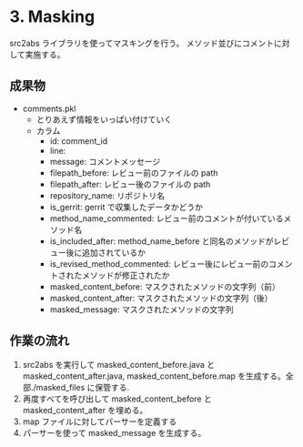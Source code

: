 <!-- @format -->

# 3. Masking

src2abs ライブラリを使ってマスキングを行う。
メソッド並びにコメントに対して実施する。

## 成果物

- comments.pkl
  - とりあえず情報をいっぱい付けていく
  - カラム
    - id: comment_id
    - line:
    - message: コメントメッセージ
    - filepath_before: レビュー前のファイルの path
    - filepath_after: レビュー後のファイルの path
    - repository_name: リポジトリ名
    - is_gerrit: gerrit で収集したデータかどうか
    - method_name_commented: レビュー前のコメントが付いているメソッド名
    - is_included_after: method_name_before と同名のメソッドがレビュー後に追加されているか
    - is_revised_method_commented: レビュー後にレビュー前のコメントされたメソッドが修正されたか
    - masked_content_before: マスクされたメソッドの文字列（前）
    - masked_content_after: マスクされたメソッドの文字列（後）
    - masked_message: マスクされたメソッドの文字列

## 作業の流れ

1. src2abs を実行して masked_content_before.java と masked_content_after.java, masked_content_before.map を生成する。全部./masked_files に保管する.
1. 再度すべてを呼び出して masked_content_before と masked_content_after を埋める。
1. map ファイルに対してパーサーを定義する
1. パーサーを使って masked_message を生成する。
